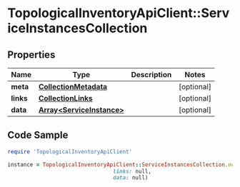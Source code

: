 # TopologicalInventoryApiClient::ServiceInstancesCollection

## Properties

Name | Type | Description | Notes
------------ | ------------- | ------------- | -------------
**meta** | [**CollectionMetadata**](CollectionMetadata.md) |  | [optional] 
**links** | [**CollectionLinks**](CollectionLinks.md) |  | [optional] 
**data** | [**Array&lt;ServiceInstance&gt;**](ServiceInstance.md) |  | [optional] 

## Code Sample

```ruby
require 'TopologicalInventoryApiClient'

instance = TopologicalInventoryApiClient::ServiceInstancesCollection.new(meta: null,
                                 links: null,
                                 data: null)
```


